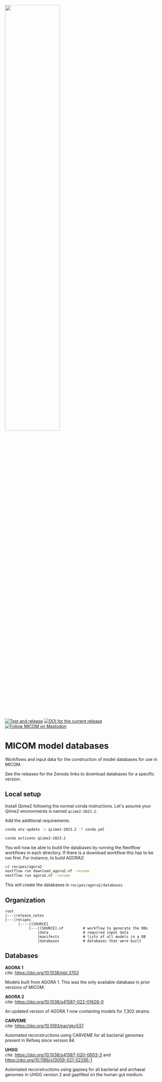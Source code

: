 <img src="https://github.com/micom-dev/micom/raw/main/docs/source/micom.png" width="60%">

[![Test and release](https://github.com/micom-dev/databases/actions/workflows/main.yml/badge.svg)](https://github.com/micom-dev/databases/actions/workflows/main.yml)
[![DOI for the current release](https://zenodo.org/badge/DOI/10.5281/zenodo.7739096.svg)](https://doi.org/10.5281/zenodo.7739096)
[![Follow MICOM on Mastodon](https://img.shields.io/mastodon/follow/109960852316221526?domain=https%3A%2F%2Fmstdn.science&style=social)](https://mstdn.science/@micom)

# MICOM model databases

Workflows and input data for the construction of model databases for use in MICOM.

See the releases for the Zenodo links to download databases for a specific version.

## Local setup

Install Qiime2 following the normal conda instructions. Let's assume your Qiime2 environments
is named `qiime2-2023.2`.

Add the additional requirements.

```bash
conda env update -n qiime2-2023.2 -f conda.yml

conda activate qiime2-2023.2
```

You will now be able to build the databases by running the Nextflow workflows in each
directory. If there is a download workflow this has to be run first. For instance, to
build AGORA2:

```bash
cd recipes/agora2
nextflow run download_agora2.nf -resume
nextflow run agora2.nf -resume
```

This will create the databases in `recipes/agora2/databases`.


## Organization

```
root
|---|release_notes
|---|recipes
      |----|[SOURCE]
           |---|[SOURCE].nf         # workflow to generate the DBs
               |data                # required input data
               |manifests           # lists of all models in a DB
               |databases           # databases that were built
```

## Databases

**AGORA 1**<br>
cite: https://doi.org/10.1038/nbt.3703

Models built from AGORA 1. This was the only available database in prior versions
of MICOM.

**AGORA 2**<br>
cite: https://doi.org/10.1038/s41587-022-01628-0

An updated version of AGORA 1 now containing models for 7,302 strains.

**CARVEME**<br>
cite: https://doi.org/10.1093/nar/gky537

Automated reconstructions using CARVEME for all bacterial genomes present
in Refseq since version 84.

**UHGG**<br>
cite: https://doi.org/10.1038/s41587-020-0603-3 and https://doi.org/10.1186/s13059-021-02295-1

Automated reconstructions using gapseq for all bacterial and archaeal genomes in UHGG version 2
and gapfilled on the human gut medium.

